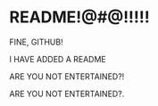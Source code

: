 # README!@#@!!!!!

FINE, GITHUB!

I HAVE ADDED A README

ARE YOU NOT ENTERTAINED?!

ARE YOU NOT ENTERTAINED?.
